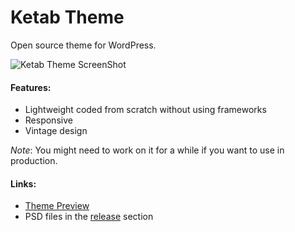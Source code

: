# Ketab Theme
Open source theme for WordPress.

![Ketab Theme ScreenShot](https://github.com/ahmedessamdev/ketab/raw/master/screenshot.png)
#### Features:
* Lightweight coded from scratch without using frameworks
* Responsive
* Vintage design

*Note*: You might need to work on it for a while if you want to use in production.

#### Links:
- [Theme Preview](http://ketab.ahmedspace.com/)
- PSD files in the [release](https://github.com/ahmedessamdev/ketab/releases) section
